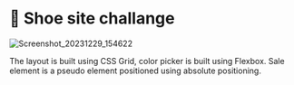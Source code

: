 # 👟 Shoe site challange

![Screenshot_20231229_154622](https://github.com/Edveika/Udemy-HTML-CSS/assets/113787144/6079109e-94c5-4888-9884-3f7a4202a29a)

The layout is built using CSS Grid, color picker is built using Flexbox. Sale element is a pseudo element positioned using absolute positioning.
